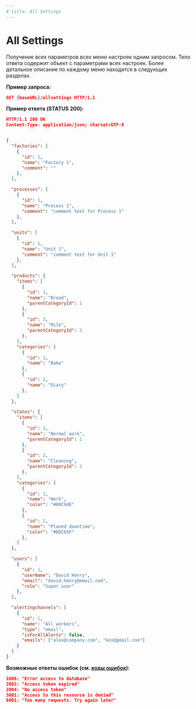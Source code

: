 ```yaml
---
# title: All Settings
---
```

# All Settings

<req method="get" path="/allsettings" isArrow>

Получение всех параметров всех меню настроек одним запросом. Тело ответа содержит объект с параметрами всех настроек. Более детальное описание по каждому меню находится в следующих разделах.

**Пример запроса:**

```json
GET {baseURL}/allsettings HTTP/1.1
```

**Пример ответа (STATUS 200):**

```json
HTTP/1.1 200 OK
Content-Type: application/json; charset=UTF-8


{
  "factories": [
    {
      "id": 1,
      "name": "Factory 1",
      "comment": ""
    },
  ],

  "processes": [
    {
      "id": 1,
      "name": "Process 1",
      "comment": "comment text for Process 1"
    },
  ],

  "units": [
    {
      "id": 1,
      "name": "Unit 1",
      "comment": "comment text for Unit 1"
    },
  ],

  "products": {
    "items": [
      {
        "id": 1,
        "name": "Bread",
        "parentCategoryId": 1
      },
      {
        "id": 3,
        "name": "Milk",
        "parentCategoryId": 2
      },
    ],
    "categories": [
      {
        "id": 1,
        "name": "Bake"
      },
      {
        "id": 2,
        "name": "Diary"
      },
    ]
  },

  "states": {
    "items": [
      {
        "id": 1,
        "name": "Normal work",
        "parentCategoryId": 1
      },
      {
        "id": 2,
        "name": "Cleaning",
        "parentCategoryId": 2
      },
    ],
    "categories": [
      {
        "id": 1,
        "name": "Work",
        "color": "#00C94E"
      },
      {
        "id": 2,
        "name": "Planed downtime",
        "color": "#DDC65F"
      },
    ]
  },

  "users": [
    {
      "id": 1,
      "userName": "David Henry",
      "email": "david.henry@email.com",
      "role": "Super user"
    },
  ],

  "alertingchannels": [
    {
      "id": 1,
      "name": "All workers",
      "type": "email",
      "isForAllAlerts": false,
      "emails": ["alex@company.com", "kos@gmail.com"]
    }
  ]
}
```

**Возможные ответы ошибок (см. [коды ошибок](/v1/api/errors.html)):**

```json
1006: "Error access to database"
2002: "Access token expired"
2004: "No access token"
3001: "Access to this resource is denied"
6001: "Too many requests. Try again later"
```

</req>
